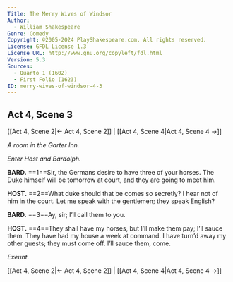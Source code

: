 ```yaml
---
Title: The Merry Wives of Windsor
Author: 
  - William Shakespeare
Genre: Comedy
Copyright: ©2005-2024 PlayShakespeare.com. All rights reserved.
License: GFDL License 1.3
License URL: http://www.gnu.org/copyleft/fdl.html
Version: 5.3
Sources:
  - Quarto 1 (1602)
  - First Folio (1623)
ID: merry-wives-of-windsor-4-3
---
```


## Act 4, Scene 3
[[Act 4, Scene 2|← Act 4, Scene 2]] | [[Act 4, Scene 4|Act 4, Scene 4 →]]

*A room in the Garter Inn.*

*Enter Host and Bardolph.*

**BARD.**
==1==Sir, the Germans desire to have three of your horses. The Duke himself will be tomorrow at court, and they are going to meet him.

**HOST.**
==2==What duke should that be comes so secretly? I hear not of him in the court. Let me speak with the gentlemen; they speak English?

**BARD.**
==3==Ay, sir; I’ll call them to you.

**HOST.**
==4==They shall have my horses, but I’ll make them pay; I’ll sauce them. They have had my house a week at command. I have turn’d away my other guests; they must come off. I’ll sauce them, come.

*Exeunt.*

[[Act 4, Scene 2|← Act 4, Scene 2]] | [[Act 4, Scene 4|Act 4, Scene 4 →]]